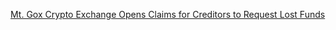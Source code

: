 [Mt. Gox Crypto Exchange Opens Claims for Creditors to Request Lost Funds](https://cointelegraph.com/news/mt-gox-crypto-exchange-opens-claims-for-creditors-to-request-lost-funds)
